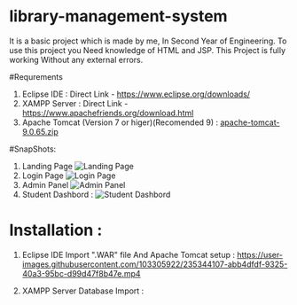 # library-management-system
It is a basic project which is made by me, In Second Year of Engineering.
To use this project you Need knowledge of HTML and JSP.
This Project is fully working Without any external errors.

#Requrements
1) Eclipse IDE  : Direct Link - https://www.eclipse.org/downloads/
2) XAMPP Server : Direct Link - https://www.apachefriends.org/download.html
3) Apache Tomcat (Version 7 or higer)(Recomended 9) :  [apache-tomcat-9.0.65.zip](https://github.com/nandan8983/library-management-system/files/11360862/apache-tomcat-9.0.65.zip)

 
 
#SnapShots: 

1) Landing Page ![Landing Page](https://user-images.githubusercontent.com/103305922/235343175-3c83bd07-caa1-43d5-8428-bd139c96921c.png)
2) Login Page ![Login Page](https://user-images.githubusercontent.com/103305922/235343192-dac050d0-2fc2-49f7-97b5-4679cde16afb.png)
3) Admin Panel ![Admin Panel](https://user-images.githubusercontent.com/103305922/235342639-cc530649-8c83-4af6-b9ad-09d21a3abc3d.png)
4) Student Dashbord : ![Student Dashbord](https://user-images.githubusercontent.com/103305922/235343216-e2c9c4c3-a79b-4931-a50e-bdb30f165b19.png)

# Installation :
1) Eclipse IDE Import ".WAR" file And Apache Tomcat setup :
https://user-images.githubusercontent.com/103305922/235344107-abb4dfdf-9325-40a3-95bc-d99d47f8b47e.mp4

2) XAMPP Server Database Import :

